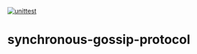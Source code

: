 [![unittest](https://github.com/dineshpinto/synchronous-gossip-protocols/actions/workflows/unittest.yml/badge.svg)](https://github.com/dineshpinto/synchronous-gossip-protocol/actions/workflows/unittest.yml)

# synchronous-gossip-protocol